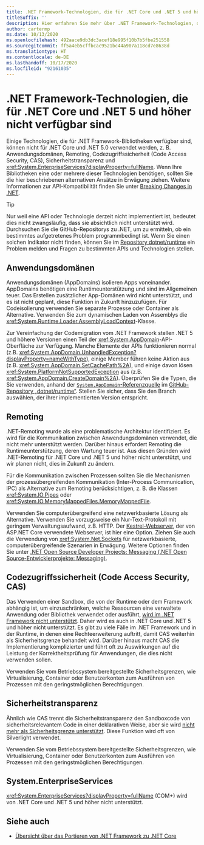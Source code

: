 ```yaml
---
title: .NET Framework-Technologien, die für .NET Core und .NET 5 und höher nicht verfügbar sind
titleSuffix: ''
description: Hier erfahren Sie mehr über .NET Framework-Technologien, die in .NET Core und .NET 5.0 und höheren Versionen nicht verfügbar sind.
author: cartermp
ms.date: 10/13/2020
ms.openlocfilehash: 492aace9db3dc3acef18e995f10b7b5fbe251558
ms.sourcegitcommit: ff5a4eb5cffbcac9521bc44a907a118cd7e8638d
ms.translationtype: HT
ms.contentlocale: de-DE
ms.lasthandoff: 10/17/2020
ms.locfileid: "92161035"
---
```

# <a name="net-framework-technologies-unavailable-on-net-core-and-net-5"></a>.NET Framework-Technologien, die für .NET Core und .NET 5 und höher nicht verfügbar sind

Einige Technologien, die für .NET Framework-Bibliotheken verfügbar sind, können nicht für .NET Core und .NET 5.0 verwendet werden, z. B. Anwendungsdomänen, Remoting, Codezugriffssicherheit (Code Access Security, CAS), Sicherheitstransparenz und <xref:System.EnterpriseServices?displayProperty=fullName>. Wenn Ihre Bibliotheken eine oder mehrere dieser Technologien benötigen, sollten Sie die hier beschriebenen alternativen Ansätze in Erwägung ziehen. Weitere Informationen zur API-Kompatibilität finden Sie unter [Breaking Changes in .NET](../compatibility/breaking-changes.md).

> [!TIP]
> Nur weil eine API oder Technologie derzeit nicht implementiert ist, bedeutet dies nicht zwangsläufig, dass sie absichtlich nicht unterstützt wird. Durchsuchen Sie die GitHub-Repositorys zu .NET, um zu ermitteln, ob ein bestimmtes aufgetretenes Problem programmbedingt ist. Wenn Sie einen solchen Indikator nicht finden, können Sie im [Repository dotnet/runtime](https://github.com/dotnet/runtime/issues) ein Problem melden und Fragen zu bestimmten APIs und Technologien stellen.

## <a name="application-domains"></a>Anwendungsdomänen

Anwendungsdomänen (AppDomains) isolieren Apps voneinander. AppDomains benötigen eine Runtimeunterstützung und sind im Allgemeinen teuer. Das Erstellen zusätzlicher App-Domänen wird nicht unterstützt, und es ist nicht geplant, diese Funktion in Zukunft hinzuzufügen. Für Codeisolierung verwenden Sie separate Prozesse oder Container als Alternative. Verwenden Sie zum dynamischen Laden von Assemblys die <xref:System.Runtime.Loader.AssemblyLoadContext>-Klasse.

Zur Vereinfachung der Codemigration vom .NET Framework stellen .NET 5 und höhere Versionen einen Teil der <xref:System.AppDomain>-API-Oberfläche zur Verfügung. Manche Elemente der APIs funktionieren normal (z.B. <xref:System.AppDomain.UnhandledException?displayProperty=nameWithType>), einige Member führen keine Aktion aus (z.B. <xref:System.AppDomain.SetCachePath%2A>), und einige davon lösen <xref:System.PlatformNotSupportedException> aus (z.B. <xref:System.AppDomain.CreateDomain%2A>). Überprüfen Sie die Typen, die Sie verwenden, anhand der [`System.AppDomain`-Referenzquelle](https://github.com/dotnet/runtime/blob/master/src/libraries/System.Private.CoreLib/src/System/AppDomain.cs) im [GitHub-Repository „dotnet/runtime“](https://github.com/dotnet/runtime). Stellen Sie sicher, dass Sie den Branch auswählen, der ihrer implementierten Version entspricht.

## <a name="remoting"></a>Remoting

.NET-Remoting wurde als eine problematische Architektur identifiziert. Es wird für die Kommunikation zwischen Anwendungsdomänen verwendet, die nicht mehr unterstützt werden. Darüber hinaus erfordert Remoting die Runtimeunterstützung, deren Wartung teuer ist. Aus diesen Gründen wird .NET-Remoting für .NET Core und .NET 5 und höher nicht unterstützt, und wir planen nicht, dies in Zukunft zu ändern.

Für die Kommunikation zwischen Prozessen sollten Sie die Mechanismen der prozessübergreifenden Kommunikation (Inter-Process Communication, IPC) als Alternative zum Remoting berücksichtigen, z. B. die Klassen <xref:System.IO.Pipes> oder <xref:System.IO.MemoryMappedFiles.MemoryMappedFile>.

Verwenden Sie computerübergreifend eine netzwerkbasierte Lösung als Alternative. Verwenden Sie vorzugsweise ein Nur-Text-Protokoll mit geringem Verwaltungsaufwand, z.B. HTTP. Der [Kestrel-Webserver](/aspnet/core/fundamentals/servers/kestrel), der von ASP.NET Core verwendete Webserver, ist hier eine Option. Ziehen Sie auch die Verwendung von <xref:System.Net.Sockets> für netzwerkbasierte, computerübergreifende Szenarien in Erwägung. Weitere Optionen finden Sie unter [.NET Open Source Developer Projects: Messaging (.NET Open Source-Entwicklerprojekte: Messaging)](https://github.com/Microsoft/dotnet/blob/master/dotnet-developer-projects.md#messaging).

## <a name="code-access-security-cas"></a>Codezugriffssicherheit (Code Access Security, CAS)

Das Verwenden einer Sandbox, die von der Runtime oder dem Framework abhängig ist, um einzuschränken, welche Ressourcen eine verwaltete Anwendung oder Bibliothek verwendet oder ausführt, [wird im .NET Framework nicht unterstützt](../../framework/misc/code-access-security.md). Daher wird es auch in .NET Core und .NET 5 und höher nicht unterstützt. Es gibt zu viele Fälle im .NET Framework und in der Runtime, in denen eine Rechteerweiterung auftritt, damit CAS weiterhin als Sicherheitsgrenze behandelt wird. Darüber hinaus macht CAS die Implementierung komplizierter und führt oft zu Auswirkungen auf die Leistung der Korrektheitsprüfung für Anwendungen, die dies nicht verwenden sollen.

Verwenden Sie vom Betriebssystem bereitgestellte Sicherheitsgrenzen, wie Virtualisierung, Container oder Benutzerkonten zum Ausführen von Prozessen mit den geringstmöglichen Berechtigungen.

## <a name="security-transparency"></a>Sicherheitstransparenz

Ähnlich wie CAS trennt die Sicherheitstransparenz den Sandboxcode von sicherheitsrelevantem Code in einer deklarativen Weise, aber sie wird [nicht mehr als Sicherheitsgrenze unterstützt](../../framework/misc/security-transparent-code.md). Diese Funktion wird oft von Silverlight verwendet.

Verwenden Sie vom Betriebssystem bereitgestellte Sicherheitsgrenzen, wie Virtualisierung, Container oder Benutzerkonten zum Ausführen von Prozessen mit den geringstmöglichen Berechtigungen.

## <a name="systementerpriseservices"></a>System.EnterpriseServices

<xref:System.EnterpriseServices?displayProperty=fullName> (COM+) wird von .NET Core und .NET 5 und höher nicht unterstützt.

## <a name="see-also"></a>Siehe auch

- [Übersicht über das Portieren von .NET Framework zu .NET Core](index.md)
